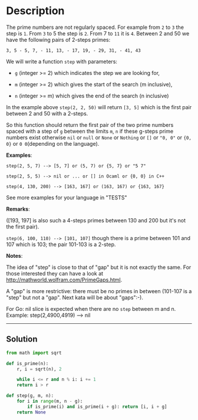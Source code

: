 # Description

The prime numbers are not regularly spaced. For example from `2` to `3` the step is `1`. From `3` to 5 the step is `2`. From 7 to `11` it is `4`. Between 2 and 50 we have the following pairs of 2-steps primes:

`3, 5 - 5, 7, - 11, 13, - 17, 19, - 29, 31, - 41, 43`

We will write a function `step` with parameters:

- `g` (integer >= 2) which indicates the step we are looking for,

- `m` (integer >= 2) which gives the start of the search (m inclusive),

- `n` (integer >= m) which gives the end of the search (n inclusive)

In the example above `step(2, 2, 50)` will return `[3, 5]` which is the first pair between 2 and 50 with a 2-steps.

So this function should return the first pair of the two prime numbers spaced with a step of `g` between the limits `m`, `n` if these g-steps prime numbers exist otherwise `nil` or `null` or `None` or `Nothing` or `[]` or `"0, 0"` or `{0, 0}` or `0 0`(depending on the language).

**Examples**:

`step(2, 5, 7) --> [5, 7] or (5, 7) or {5, 7} or "5 7"`

`step(2, 5, 5) --> nil or ... or [] in Ocaml or {0, 0} in C++`

`step(4, 130, 200) --> [163, 167] or (163, 167) or {163, 167}`

See more examples for your language in "TESTS"

**Remarks**:

([193, 197] is also such a 4-steps primes between 130 and 200 but it's not the first pair).

`step(6, 100, 110) --> [101, 107]` though there is a prime between 101 and 107 which is 103; the pair 101-103 is a 2-step.

**Notes**:

The idea of "step" is close to that of "gap" but it is not exactly the same. For those interested they can have a look at http://mathworld.wolfram.com/PrimeGaps.html.

A "gap" is more restrictive: there must be no primes in between (101-107 is a "step" but not a "gap". Next kata will be about "gaps":-).

For Go: nil slice is expected when there are no `step` between m and n. Example: step(2,4900,4919) --> nil

---

## Solution

```py
from math import sqrt

def is_prime(n):
    r, i = sqrt(n), 2

    while i <= r and n % i: i += 1
    return i > r

def step(g, m, n):
    for i in range(m, n - g):
        if is_prime(i) and is_prime(i + g): return [i, i + g]
    return None
```
